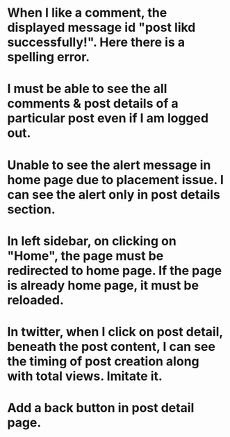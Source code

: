 # When I like a comment, the displayed message id "post likd successfully!". Here there is a spelling error.
# I must be able to see the all comments & post details of a particular post even if I am logged out.
# Unable to see the alert message in home page due to placement issue. I can see the alert only in post details section.
# In left sidebar, on clicking on "Home", the page must be redirected to home page. If the page is already home page, it must be reloaded.
# In twitter, when I click on post detail, beneath the post content, I can see the timing of post creation along with total views. Imitate it.
# Add a back button in post detail page.